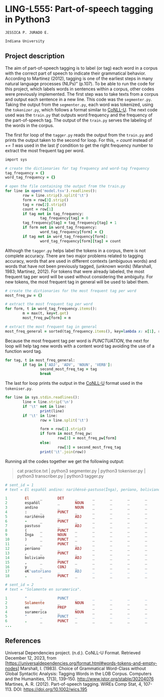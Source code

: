 # LING-L555: Part-of-speech tagging in Python3

`JESSICA P. JURADO E.`

`Indiana University`

## Project description

The aim of part-of-speech tagging is to label (or tag) each word in a corpus with the correct part of speech to indicate their grammatical behavior. According to Martinez (2012), tagging is one of the earliest steps in many natural language processes (NLPs)” (p.107).  To be able to run the code for this project, which labels words in sentences within a corpus, other codes were previously implemented. The first step was to take texts from a corpus and output each sentence in a new line. This code was the `segmenter.py`. Taking the output from the `segmenter.py`, each word was tokenized, using the `tokenizer.py`, which follows a format similar to [CoNLL-U](https://universaldependencies.org/format.html#words-tokens-and-empty-nodes). The next code used was the `train.py` that outputs word frequency and the frequency of the part-of-speech tag. The output of the `train.py` serves the labeling of the words in the corpus.

The first for loop of the `tagger.py` reads the output from the `train.py` and prints the output taken to the second for loop.  For this,  *= count* instead of *+= 1* was used in the last *if* condition to get the right frequency number to extract the most frequent tag per word.

```ruby
import sys

# create the dictionaries for tag frequency and word-tag frequency
tag_frequency = {}
word_tag_frequency = {}

# open the file containing the output from the train.py
for line in open('model.tsv').readlines():
        row = line.strip().split('\t')
        form = row[3].strip()
        tag = row[2].strip()
        count = row[1]
        if tag not in tag_frequency:
                tag_frequency[tag] = 0
        tag_frequency[tag] = tag_frequency[tag] + 1
        if form not in word_tag_frequency:
                word_tag_frequency[form] = {}
        if tag not in word_tag_frequency[form]:
                word_tag_frequency[form][tag] = count

```
Although the `tagger.py` helps label the tokens in a corpus, there is not complete accuracy. There are two major problems related to tagging accuracy, words that are used in different contexts (ambiguous words) and words that have not been previously tagged, (unknown words) (Marshall, 1983; Martinez, 2012). For tokens that were already labeled, the most frequent tag per word will be used without considering the ambiguity. For new tokens, the most frequent tag in general will be used to label them.

```ruby
# create the dictionaries for the most frequent tag per word
most_freq_pw = {}

# extract the most frequent tag per word
for form, t in word_tag_frequency.items():
        m = max(t, key=t.get)
        most_freq_pw[form] = m

# extract the most frequent tag in general
most_freq_general = sorted(tag_frequency.items(), key=lambda x: x[1], reverse=True)

```
Because the most frequent tag per word is *PUNCTUATION*, the next for loop will help tag new words with a content word tag avoiding the use of a function word tag.

```ruby
for tag, t in most_freq_general:
        if tag in ['ADJ', 'ADV', 'NOUN', 'VERB']:
                second_most_freq_tag = tag
                break

```

The last for loop prints the output in the [CoNLL-U](https://universaldependencies.org/format.html#words-tokens-and-empty-nodes) format used in the `tokeniser.py`. 

```ruby
for line in sys.stdin.readlines():
        line = line.strip('\n')
        if '\t' not in line:
                print(line)
        if '\t' in line:
                row = line.split('\t')

                form = row[1].strip()
                if form in most_freq_pw:
                        row[3] = most_freq_pw[form]
                else:
                        row[3] = second_most_freq_tag
                print('\t'.join(row))

```
Running all the codes together we get the following output:
> cat practice.txt | python3 segmenter.py | python3 tokeniser.py | python3 transcriber.py | python3 tagger.py

```ruby
# sent_id = 1
# text = El españöl andino: nariñénsë-pastuso(Înga), perüano, boliviano, y eK'uatoriano.

1        El     _       DET     _       _       _       _       _       IPA= el
2        españöl        _       NOUN    _       _       _       _       _       IPA= espaɲol
3        andino         _       NOUN    _       _       _       _       _       IPA= andino
4        :      _       PUNCT   _       _       _       _       _       IPA= :
5        nariñénsë      _       ADJ     _       _       _       _       _       IPA= naɾiɲense
6        -      _       PUNCT   _       _       _       _       _       IPA= -
7        pastuso        _       ADJ     _       _       _       _       _       IPA= pastuso
8        (      _       PUNCT   _       _       _       _       _       IPA= (
9        Înga   _       NOUN    _       _       _       _       _       IPA= Îŋga
10       )      _       PUNCT   _       _       _       _       _       IPA= )
11       ,      _       PUNCT   _       _       _       _       _       IPA= ,
12       perüano        _       ADJ     _       _       _       _       _       IPA= peɾuano
13       ,      _       PUNCT   _       _       _       _       _       IPA= ,
14       boliviano      _       ADJ     _       _       _       _       _       IPA= boliβiano
15       ,      _       PUNCT   _       _       _       _       _       IPA= ,
16       y      _       CONJ    _       _       _       _       _       IPA=i
17       eK'uatoriano   _       ADJ     _       _       _       _       _       IPA= eK'watoɾiano
18       .      _       PUNCT   _       _       _       _       _       IPA= .

# sent_id = 2
# text = "Solamente en suramerica".

1        "      _       PUNCT   _       _       _       _       _       IPA= "
2        Solamente      _       NOUN    _       _       _       _       _       IPA= solamente
3        en     _       PREP    _       _       _       _       _       IPA= en
4        suramerica     _       NOUN    _       _       _       _       _       IPA= suɾameɾika
5        "      _       PUNCT   _       _       _       _       _       IPA= "
6        .      _       PUNCT   _       _       _       _       _       IPA= .
...
```

## References
Universal Dependencies project. (n.d.). CoNLL-U Format. Retrieved December 12, 2023, from [https://universaldependencies.org/format.html#words-tokens-and-empty-nodes] 
Marshall, I. (1983). Choice of Grammatical Word-Class without Global Syntactic Analysis: Tagging Words in the LOB Corpus. Computers and the Humanities, 17(3), 139–150. http://www.jstor.org/stable/30204076
Martines, A. R. (2012). Part-of-speech tagging. WIREs Comp Stat, 4, 107-113. DOI: https://doi.org/10.1002/wics.195 
